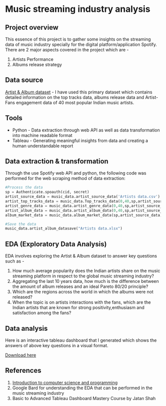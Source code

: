 # Music streaming industry analysis

## Project overview

This essence of this project is to gather some insights on the streaming data of music industry specially for the digital platform/application Spotify.
There are 2 major aspects covered in the project which are -
  1. Artists Performance
  2. Albums release strategy

## Data source

[Artist & Album dataset](https://github.com/jimdesai/Project1/blob/main/Artists%20%26%20Albums%20data.xlsx) - I have used this primary dataset which contains detailed information on the top tracks data, albums release data and Artist-Fans engagement data of 40 most popular Indian music artists.

## Tools

  -  Python - Data extraction through web API as well as data transformation into machine readable format
  -  Tableau - Generating meaningful insights from data and creating a human understandable report

## Data extraction & transformation

Through the use Spotify web API and python, the following code was performed for the web scraping method of data extraction:

 ```python
 #Process the data
 sp = Authenticate.spoauth(cid, secret)
 artist_source_data = music_data.artist_source_data('Artists data.csv')
 artist_top_tracks_data = music_data.Top_tracks_data(0,40,sp,artist_source_data)
 artist_genre_data = music_data.artist_genre_data(0,40,sp,artist_source_data)
 artist_album_data = music_data.artist_album_data(0,40,sp,artist_source_data).drop_duplicates()
 album_market_data = music_data.album_market_data(sp,artist_source_data).drop_duplicates()

 #Save the data
 music_data.artist_album_datasave("Artists data.xlsx")
 ```
         
## EDA (Exploratory Data Analysis)

EDA involves exploring the Artist & Album dataset to answer key questions such as -
  1. How much average popularity does the Indian artists share on the music streaming platform in respect to the global music streaming industry?
  2. Aggregating the last 10 years data, how much is the difference between the amount of album releases and an ideal Pareto 80/20 principle?
  3. Which are the regions across the world in which the albums were not released?
  4. When the topic is on artists interactions with the fans, which are the Indian artists that are known for strong positivity,enthusiasm and satisfaction among the fans?

## Data analysis

Here is an interactive tableau dashboard that I generated which shows the answers of above key questions in a visual format.
  
[Download here](https://public.tableau.com/views/Project1_17048172258370/Story1?:language=en-US&:display_count=n&:origin=viz_share_link)

## References

1. [Introduction to computer science and programming](https://ocw.mit.edu/courses/6-00-introduction-to-computer-science-and-programming-fall-2008/download/)
2. Google Bard for understanding the EDA that can be performed in the music streaming industry
3. Basic to Advanced Tableau Dashboard Mastery Course by Jatan Shah
